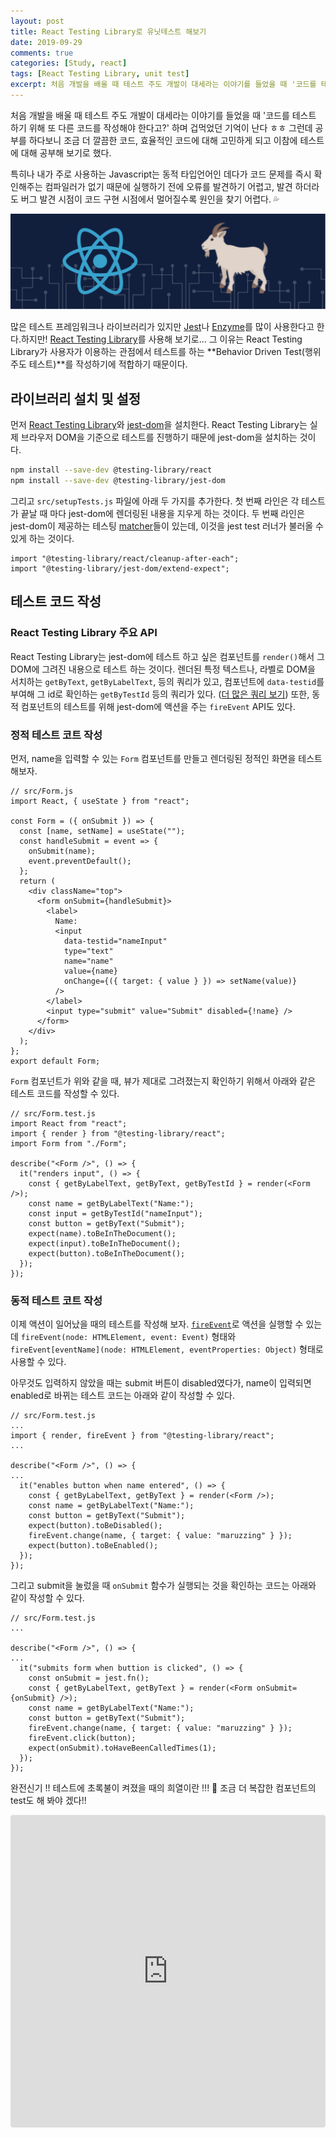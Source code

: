 ```yaml
---
layout: post
title: React Testing Library로 유닛테스트 해보기
date: 2019-09-29
comments: true
categories: [Study, react]
tags: [React Testing Library, unit test]
excerpt: 처음 개발을 배울 때 테스트 주도 개발이 대세라는 이야기를 들었을 때 '코드를 테스트 하기 위해 또 다른 코드를 작성해야 한다고?' 하며 겁먹었던 기억이 난다 ㅎㅎ 그런데 공부를 하다보니 조금 더 깔끔한 코드, 효율적인 코드에 대해 고민하게 되고 이참에 테스트에 대해 공부해 보기로 했다.
---
```


처음 개발을 배울 때 테스트 주도 개발이 대세라는 이야기를 들었을 때 '코드를 테스트 하기 위해 또 다른 코드를 작성해야 한다고?' 하며 겁먹었던 기억이 난다 ㅎㅎ 그런데 공부를 하다보니 조금 더 깔끔한 코드, 효율적인 코드에 대해 고민하게 되고 이참에 테스트에 대해 공부해 보기로 했다.

특히나 내가 주로 사용하는 Javascript는 동적 타입언어인 데다가 코드 문제를 즉시 확인해주는 컴파일러가 없기 때문에 실행하기 전에 오류를 발견하기 어렵고, 발견 하더라도 버그 발견 시점이 코드 구현 시점에서 멀어질수록 원인을 찾기 어렵다. 💦

![react-testing-library](/images/react-testing-library.png "react-testing-library")

많은 테스트 프레임워크나 라이브러리가 있지만 [Jest](https://jestjs.io/)나 [Enzyme](https://airbnb.io/enzyme/)를 많이 사용한다고 한다.하지만! [React Testing Library](https://github.com/testing-library/react-testing-library)를 사용해 보기로... 그 이유는 React Testing Library가 사용자가 이용하는 관점에서 테스트를 하는 **Behavior Driven Test(행위 주도 테스트)**를 작성하기에 적합하기 때문이다.

## 라이브러리 설치 및 설정

먼저 [React Testing Library](https://github.com/testing-library/react-testing-library)와 [jest-dom](https://github.com/testing-library/jest-dom)을 설치한다. React Testing Library는 실제 브라우저 DOM을 기준으로 테스트를 진행하기 때문에 jest-dom을 설치하는 것이다.

```bash
npm install --save-dev @testing-library/react
npm install --save-dev @testing-library/jest-dom
```

그리고 `src/setupTests.js` 파일에 아래 두 가지를 추가한다. 첫 번째 라인은 각 테스트가 끝날 때 마다 jest-dom에 렌더링된 내용을 지우게 하는 것이다. 두 번째 라인은 jest-dom이 제공하는 테스팅 [matcher](https://github.com/testing-library/jest-dom#table-of-contents)들이 있는데, 이것을 jest test 러너가 불러올 수 있게 하는 것이다.

```react
import "@testing-library/react/cleanup-after-each";
import "@testing-library/jest-dom/extend-expect";
```

## 테스트 코드 작성

### React Testing Library 주요 API

React Testing Library는 jest-dom에 테스트 하고 싶은 컴포넌트를 `render()`해서 그 DOM에 그려진 내용으로 테스트 하는 것이다. 렌더된 특정 텍스트나, 라벨로 DOM을 서치하는 `getByText`, `getByLabelText`, 등의 쿼리가 있고, 컴포넌트에 `data-testid`를 부여해 그 id로 확인하는 `getByTestId` 등의 쿼리가 있다. ([더 많은 쿼리 보기](https://testing-library.com/docs/dom-testing-library/cheatsheet)) 또한, 동적 컴포넌트의 테스트를 위해 jest-dom에 액션을 주는 `fireEvent` API도 있다.

### 정적 테스트 코트 작성

먼저, name을 입력할 수 있는 `Form` 컴포넌트를 만들고 렌더링된 정적인 화면을 테스트 해보자.

```react
// src/Form.js
import React, { useState } from "react";

const Form = ({ onSubmit }) => {
  const [name, setName] = useState("");
  const handleSubmit = event => {
    onSubmit(name);
    event.preventDefault();
  };
  return (
    <div className="top">
      <form onSubmit={handleSubmit}>
        <label>
          Name:
          <input
            data-testid="nameInput"
            type="text"
            name="name"
            value={name}
            onChange={({ target: { value } }) => setName(value)}
          />
        </label>
        <input type="submit" value="Submit" disabled={!name} />
      </form>
    </div>
  );
};
export default Form;
```

`Form` 컴포넌트가 위와 같을 때, 뷰가 제대로 그려졌는지 확인하기 위해서 아래와 같은 테스트 코드를 작성할 수 있다.

```react
// src/Form.test.js
import React from "react";
import { render } from "@testing-library/react";
import Form from "./Form";

describe("<Form />", () => {
  it("renders input", () => {
    const { getByLabelText, getByText, getByTestId } = render(<Form />);
    const name = getByLabelText("Name:");
    const input = getByTestId("nameInput");
    const button = getByText("Submit");
    expect(name).toBeInTheDocument();
    expect(input).toBeInTheDocument();
    expect(button).toBeInTheDocument();
  });
});
```

### 동적 테스트 코트 작성

이제 액션이 일어났을 때의 테스트를 작성해 보자. [`fireEvent`](https://testing-library.com/docs/dom-testing-library/api-events)로 액션을 실행할 수 있는데 `fireEvent(node: HTMLElement, event: Event)` 형태와 `fireEvent[eventName](node: HTMLElement, eventProperties: Object)` 형태로 사용할 수 있다.

아무것도 입력하지 않았을 때는 submit 버튼이 disabled였다가, name이 입력되면 enabled로 바뀌는 테스트 코드는 아래와 같이 작성할 수 있다.

```react
// src/Form.test.js
...
import { render, fireEvent } from "@testing-library/react";
...

describe("<Form />", () => {
...
  it("enables button when name entered", () => {
    const { getByLabelText, getByText } = render(<Form />);
    const name = getByLabelText("Name:");
    const button = getByText("Submit");
    expect(button).toBeDisabled();
    fireEvent.change(name, { target: { value: "maruzzing" } });
    expect(button).toBeEnabled();
  });
});
```

그리고 submit을 눌렀을 때 `onSubmit` 함수가 실행되는 것을 확인하는 코드는 아래와 같이 작성할 수 있다.

```react
// src/Form.test.js
...

describe("<Form />", () => {
...
  it("submits form when buttion is clicked", () => {
    const onSubmit = jest.fn();
    const { getByLabelText, getByText } = render(<Form onSubmit={onSubmit} />);
    const name = getByLabelText("Name:");
    const button = getByText("Submit");
    fireEvent.change(name, { target: { value: "maruzzing" } });
    fireEvent.click(button);
    expect(onSubmit).toHaveBeenCalledTimes(1);
  });
});
```

완전신기 !! 테스트에 초록불이 켜졌을 때의 희열이란 !!! 🤩
조금 더 복잡한 컴포넌트의 test도 해 봐야 겠다!!

<iframe src="https://codesandbox.io/embed/quizzical-khayyam-m9hnw?fontsize=14" title="react-test-library-ex" allow="geolocation; microphone; camera; midi; vr; accelerometer; gyroscope; payment; ambient-light-sensor; encrypted-media; usb" style="width:100%; height:500px; border:0; border-radius: 4px; overflow:hidden;" sandbox="allow-modals allow-forms allow-popups allow-scripts allow-same-origin"></iframe>
